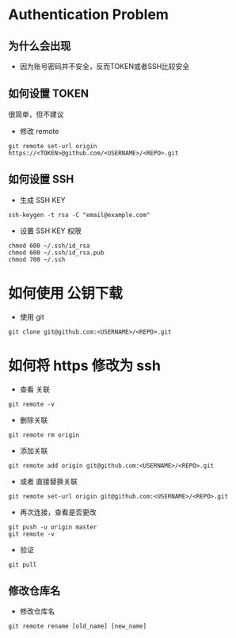 # Authentication Problem

## 为什么会出现

   * 因为账号密码并不安全，反而TOKEN或者SSH比较安全

## 如何设置 TOKEN

   很简单，但不建议

   * 修改 remote

   ``` shell
   git remote set-url origin https://<TOKEN>@github.com/<USERNAME>/<REPO>.git
   ```

## 如何设置 SSH

   * 生成 SSH KEY

   ``` shell
   ssh-keygen -t rsa -C "email@example.com"
   ```

   * 设置 SSH KEY 权限

   ``` shell
   chmod 600 ~/.ssh/id_rsa
   chmod 600 ~/.ssh/id_rsa.pub
   chmod 700 ~/.ssh
   ```

# 如何使用 公钥下载

  * 使用 git

  ``` shell
  git clone git@github.com:<USERNAME>/<REPO>.git
  ```

# 如何将 https 修改为 ssh

  * 查看 关联

  ``` shell
  git remote -v
  ```

  * 删除关联

  ``` shell
  git remote rm origin
  ```

  * 添加关联

  ``` shell
  git remote add origin git@github.com:<USERNAME>/<REPO>.git
  ```

  * 或者 直接替换关联

  ``` shell
  git remote set-url origin git@github.com:<USERNAME>/<REPO>.git
  ```

  * 再次连接，查看是否更改

  ``` shell
  git push -u origin master
  git remote -v
  ```

  * 验证

  ``` shell
  git pull
  ```

## 修改仓库名

   * 修改仓库名

   ``` shell
   git remote rename [old_name] [new_name]
   ```

